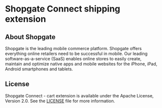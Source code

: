 # Shopgate Connect shipping extension
## About Shopgate
Shopgate is the leading mobile commerce platform.
Shopgate offers everything online retailers need to be successful in mobile. Our leading
software-as-a-service (SaaS) enables online stores to easily create, maintain and optimize native
apps and mobile websites for the iPhone, iPad, Android smartphones and tablets.
## License
Shopgate Connect - cart extension is available under the Apache License, Version 2.0.
See the [LICENSE](./LICENSE) file for more information.